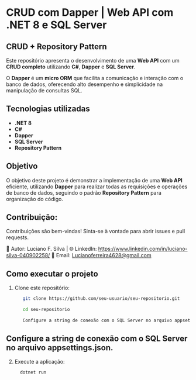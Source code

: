 # CRUD com Dapper | Web API com .NET 8 e SQL Server  
## CRUD + Repository Pattern  

Este repositório apresenta o desenvolvimento de uma **Web API** com um **CRUD completo** utilizando **C#**, **Dapper** e **SQL Server**.  

O **Dapper** é um **micro ORM** que facilita a comunicação e interação com o banco de dados, oferecendo alto desempenho e simplicidade na manipulação de consultas SQL.  

## Tecnologias utilizadas  
- **.NET 8**  
- **C#**  
- **Dapper**  
- **SQL Server**  
- **Repository Pattern**  

## Objetivo  
O objetivo deste projeto é demonstrar a implementação de uma **Web API** eficiente, utilizando **Dapper** para realizar todas as requisições e operações de banco de dados, 
seguindo o padrão **Repository Pattern** para organização do código.  

## Contribuição:
Contribuições são bem-vindas! Sinta-se à vontade para abrir issues e pull requests.

📌 Autor: Luciano F. Silva |
🌐 LinkedIn: https://www.linkedin.com/in/luciano-silva-040902258/
📧 Email: Lucianoferreira4628@gmail.com

## Como executar o projeto  
1. Clone este repositório:  
   ```bash
      git clone https://github.com/seu-usuario/seu-repositorio.git
      
      cd seu-repositorio
      
      Configure a string de conexão com o SQL Server no arquivo appsettings.json.

## Configure a string de conexão com o SQL Server no arquivo appsettings.json.

2. Execute a aplicação:
   ```bash
     dotnet run




